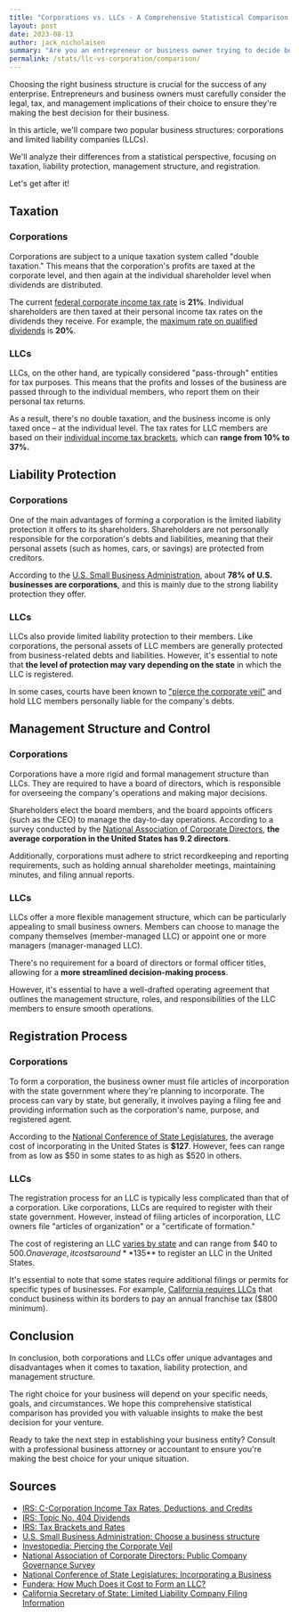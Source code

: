 ```yaml
---
title: "Corporations vs. LLCs - A Comprehensive Statistical Comparison of the Largest Business Entities"
layout: post
date: 2023-08-13
author: jack_nicholaisen
summary: "Are you an entrepreneur or business owner trying to decide between forming a corporation or an LLC? Dive into our comprehensive statistical comparison and explore the pros and cons of each entity to make the best decision for your business. Don't miss out on this valuable information!"
permalink: /stats/llc-vs-corporation/comparison/
---
```


Choosing the right business structure is crucial for the success of any enterprise. Entrepreneurs and business owners must carefully consider the legal, tax, and management implications of their choice to ensure they're making the best decision for their business. 

In this article, we'll compare two popular business structures: corporations and limited liability companies (LLCs).

We'll analyze their differences from a statistical perspective, focusing on taxation, liability protection, management structure, and registration.

Let's get after it!

## Taxation

### Corporations

Corporations are subject to a unique taxation system called "double taxation." This means that the corporation's profits are taxed at the corporate level, and then again at the individual shareholder level when dividends are distributed.

The current [federal corporate income tax rate](https://www.irs.gov/businesses/small-businesses-self-employed/corporation-income-tax-rates-deductions-and-credits) is **21%**. Individual shareholders are then taxed at their personal income tax rates on the dividends they receive. For example, the [maximum rate on qualified dividends](https://www.irs.gov/taxtopics/tc404) is **20%**.

### LLCs

LLCs, on the other hand, are typically considered "pass-through" entities for tax purposes. This means that the profits and losses of the business are passed through to the individual members, who report them on their personal tax returns.

As a result, there's no double taxation, and the business income is only taxed once – at the individual level. The tax rates for LLC members are based on their [individual income tax brackets](https://www.irs.gov/newsroom/tax-brackets-and-rates), which can **range from 10% to 37%.**

## Liability Protection

### Corporations

One of the main advantages of forming a corporation is the limited liability protection it offers to its shareholders. Shareholders are not personally responsible for the corporation's debts and liabilities, meaning that their personal assets (such as homes, cars, or savings) are protected from creditors.

According to the [U.S. Small Business Administration](https://www.sba.gov/business-guide/launch-your-business/choose-business-structure), about **78% of U.S. businesses are corporations**, and this is mainly due to the strong liability protection they offer.

### LLCs

LLCs also provide limited liability protection to their members. Like corporations, the personal assets of LLC members are generally protected from business-related debts and liabilities. However, it's essential to note that **the level of protection may vary depending on the state** in which the LLC is registered. 

In some cases, courts have been known to ["pierce the corporate veil"](https://www.investopedia.com/terms/p/piercingthecorporateveil.asp) and hold LLC members personally liable for the company's debts.

## Management Structure and Control

### Corporations

Corporations have a more rigid and formal management structure than LLCs. They are required to have a board of directors, which is responsible for overseeing the company's operations and making major decisions.

Shareholders elect the board members, and the board appoints officers (such as the CEO) to manage the day-to-day operations. According to a survey conducted by the [National Association of Corporate Directors](https://www.nacdonline.org/insights/publications.cfm?itemnumber=49126), **the average corporation in the United States has 9.2 directors**.

Additionally, corporations must adhere to strict recordkeeping and reporting requirements, such as holding annual shareholder meetings, maintaining minutes, and filing annual reports.

### LLCs

LLCs offer a more flexible management structure, which can be particularly appealing to small business owners. Members can choose to manage the company themselves (member-managed LLC) or appoint one or more managers (manager-managed LLC).

There's no requirement for a board of directors or formal officer titles, allowing for a **more streamlined decision-making process**.

However, it's essential to have a well-drafted operating agreement that outlines the management structure, roles, and responsibilities of the LLC members to ensure smooth operations.

## Registration Process

### Corporations

To form a corporation, the business owner must file articles of incorporation with the state government where they're planning to incorporate. The process can vary by state, but generally, it involves paying a filing fee and providing information such as the corporation's name, purpose, and registered agent.

According to the [National Conference of State Legislatures](https://www.ncsl.org/research/financial-services-and-commerce/incorporating-a-business.aspx), the average cost of incorporating in the United States is **$127**. However, fees can range from as low as $50 in some states to as high as $520 in others.

### LLCs

The registration process for an LLC is typically less complicated than that of a corporation. Like corporations, LLCs are required to register with their state government. However, instead of filing articles of incorporation, LLC owners file "articles of organization" or a "certificate of formation."

The cost of registering an LLC [varies by state](https://www.fundera.com/blog/cost-to-form-an-llc) and can range from $40 to $500. On average, it costs around **$135** to register an LLC in the United States.

It's essential to note that some states require additional filings or permits for specific types of businesses. For example, [California requires LLCs](https://www.sos.ca.gov/business-programs/business-entities/limited-liability-company-filing-information) that conduct business within its borders to pay an annual franchise tax ($800 minimum).

## Conclusion

In conclusion, both corporations and LLCs offer unique advantages and disadvantages when it comes to taxation, liability protection, and management structure. 

The right choice for your business will depend on your specific needs, goals, and circumstances. We hope this comprehensive statistical comparison has provided you with valuable insights to make the best decision for your venture.

Ready to take the next step in establishing your business entity? Consult with a professional business attorney or accountant to ensure you're making the best choice for your unique situation.

## Sources

-   [IRS: C-Corporation Income Tax Rates, Deductions, and Credits](https://www.irs.gov/businesses/small-businesses-self-employed/corporation-income-tax-rates-deductions-and-credits)
-   [IRS: Topic No. 404 Dividends](https://www.irs.gov/taxtopics/tc404)
-   [IRS: Tax Brackets and Rates](https://www.irs.gov/newsroom/tax-brackets-and-rates)
-   [U.S. Small Business Administration: Choose a business structure](https://www.sba.gov/business-guide/launch-your-business/choose-business-structure)
-   [Investopedia: Piercing the Corporate Veil](https://www.investopedia.com/terms/p/piercingthecorporateveil.asp)
-   [National Association of Corporate Directors: Public Company Governance Survey](https://www.nacdonline.org/insights/publications.cfm?itemnumber=49126)
-   [National Conference of State Legislatures: Incorporating a Business](https://www.ncsl.org/research/financial-services-and-commerce/incorporating-a-business.aspx)
-   [Fundera: How Much Does it Cost to Form an LLC?](https://www.fundera.com/blog/cost-to-form-an-llc)
-   [California Secretary of State: Limited Liability Company Filing Information](https://www.sos.ca.gov/business-programs/business-entities/limited-liability-company-filing-information)